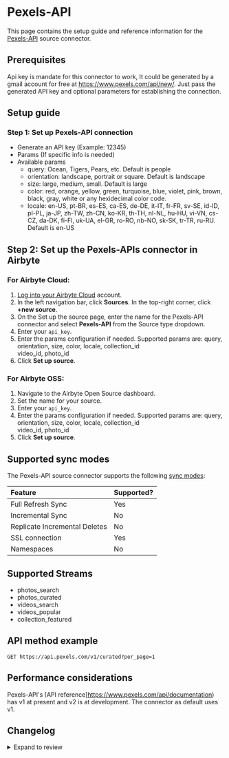 # Pexels-API

This page contains the setup guide and reference information for the [Pexels-API](https://www.pexels.com/api/documentation) source connector.

## Prerequisites

Api key is mandate for this connector to work, It could be generated by a gmail account for free at https://www.pexels.com/api/new/.
Just pass the generated API key and optional parameters for establishing the connection.

## Setup guide

### Step 1: Set up Pexels-API connection

- Generate an API key (Example: 12345)
- Params (If specific info is needed)
- Available params
  - query: Ocean, Tigers, Pears, etc. Default is people
  - orientation: landscape, portrait or square. Default is landscape
  - size: large, medium, small. Default is large
  - color: red, orange, yellow, green, turquoise, blue, violet, pink, brown, black, gray, white or any hexidecimal color code.
  - locale: en-US, pt-BR, es-ES, ca-ES, de-DE, it-IT, fr-FR, sv-SE, id-ID, pl-PL, ja-JP, zh-TW, zh-CN, ko-KR, th-TH, nl-NL, hu-HU, vi-VN, cs-CZ, da-DK, fi-FI, uk-UA, el-GR, ro-RO, nb-NO, sk-SK, tr-TR, ru-RU. Default is en-US

## Step 2: Set up the Pexels-APIs connector in Airbyte

### For Airbyte Cloud:

1. [Log into your Airbyte Cloud](https://cloud.airbyte.com/workspaces) account.
2. In the left navigation bar, click **Sources**. In the top-right corner, click **+new source**.
3. On the Set up the source page, enter the name for the Pexels-API connector and select **Pexels-API** from the Source type dropdown.
4. Enter your `api_key`.
5. Enter the params configuration if needed. Supported params are: query, orientation, size, color, locale, collection_id \
   video_id, photo_id
6. Click **Set up source**.

### For Airbyte OSS:

1. Navigate to the Airbyte Open Source dashboard.
2. Set the name for your source.
3. Enter your `api_key`.
4. Enter the params configuration if needed. Supported params are: query, orientation, size, color, locale, collection_id \
   video_id, photo_id
5. Click **Set up source**.

## Supported sync modes

The Pexels-API source connector supports the following [sync modes](https://docs.airbyte.com/cloud/core-concepts#connection-sync-modes):

| Feature                       | Supported? |
| :---------------------------- | :--------- |
| Full Refresh Sync             | Yes        |
| Incremental Sync              | No         |
| Replicate Incremental Deletes | No         |
| SSL connection                | Yes        |
| Namespaces                    | No         |

## Supported Streams

- photos_search
- photos_curated
- videos_search
- videos_popular
- collection_featured

## API method example

`GET https://api.pexels.com/v1/curated?per_page=1`

## Performance considerations

Pexels-API's [API reference]https://www.pexels.com/api/documentation) has v1 at present and v2 is at development. The connector as default uses v1.

## Changelog

<details>
  <summary>Expand to review</summary>

| Version | Date       | Pull Request                                            | Subject        |
| :------ | :--------- | :------------------------------------------------------ | :------------- |
| 0.2.14 | 2025-03-01 | [55034](https://github.com/airbytehq/airbyte/pull/55034) | Update dependencies |
| 0.2.13 | 2025-02-23 | [54572](https://github.com/airbytehq/airbyte/pull/54572) | Update dependencies |
| 0.2.12 | 2025-02-15 | [53990](https://github.com/airbytehq/airbyte/pull/53990) | Update dependencies |
| 0.2.11 | 2025-02-08 | [53477](https://github.com/airbytehq/airbyte/pull/53477) | Update dependencies |
| 0.2.10 | 2025-02-01 | [52990](https://github.com/airbytehq/airbyte/pull/52990) | Update dependencies |
| 0.2.9 | 2025-01-25 | [52533](https://github.com/airbytehq/airbyte/pull/52533) | Update dependencies |
| 0.2.8 | 2025-01-18 | [51923](https://github.com/airbytehq/airbyte/pull/51923) | Update dependencies |
| 0.2.7 | 2025-01-11 | [51374](https://github.com/airbytehq/airbyte/pull/51374) | Update dependencies |
| 0.2.6 | 2024-12-28 | [50680](https://github.com/airbytehq/airbyte/pull/50680) | Update dependencies |
| 0.2.5 | 2024-12-21 | [50274](https://github.com/airbytehq/airbyte/pull/50274) | Update dependencies |
| 0.2.4 | 2024-12-14 | [49708](https://github.com/airbytehq/airbyte/pull/49708) | Update dependencies |
| 0.2.3 | 2024-12-12 | [49324](https://github.com/airbytehq/airbyte/pull/49324) | Update dependencies |
| 0.2.2 | 2024-12-11 | [47678](https://github.com/airbytehq/airbyte/pull/47678) | Starting with this version, the Docker image is now rootless. Please note that this and future versions will not be compatible with Airbyte versions earlier than 0.64 |
| 0.2.1 | 2024-08-16 | [44196](https://github.com/airbytehq/airbyte/pull/44196) | Bump source-declarative-manifest version |
| 0.2.0 | 2024-08-15 | [44097](https://github.com/airbytehq/airbyte/pull/44097) | Refactor connector to manifest-only format |
| 0.1.14 | 2024-08-12 | [43817](https://github.com/airbytehq/airbyte/pull/43817) | Update dependencies |
| 0.1.13 | 2024-08-03 | [43057](https://github.com/airbytehq/airbyte/pull/43057) | Update dependencies |
| 0.1.12 | 2024-07-27 | [42767](https://github.com/airbytehq/airbyte/pull/42767) | Update dependencies |
| 0.1.11 | 2024-07-20 | [42204](https://github.com/airbytehq/airbyte/pull/42204) | Update dependencies |
| 0.1.10 | 2024-07-15 | [38930](https://github.com/airbytehq/airbyte/pull/38930) | Make compatible with builder |
| 0.1.9 | 2024-07-13 | [41932](https://github.com/airbytehq/airbyte/pull/41932) | Update dependencies |
| 0.1.8 | 2024-07-10 | [41349](https://github.com/airbytehq/airbyte/pull/41349) | Update dependencies |
| 0.1.7 | 2024-07-09 | [41077](https://github.com/airbytehq/airbyte/pull/41077) | Update dependencies |
| 0.1.6 | 2024-07-06 | [40946](https://github.com/airbytehq/airbyte/pull/40946) | Update dependencies |
| 0.1.5 | 2024-06-25 | [40490](https://github.com/airbytehq/airbyte/pull/40490) | Update dependencies |
| 0.1.4 | 2024-06-22 | [39971](https://github.com/airbytehq/airbyte/pull/39971) | Update dependencies |
| 0.1.3 | 2024-06-06 | [39216](https://github.com/airbytehq/airbyte/pull/39216) | [autopull] Upgrade base image to v1.2.2 |
| 0.1.2 | 2024-05-21 | [38458](https://github.com/airbytehq/airbyte/pull/38458) | [autopull] base image + poetry + up_to_date |
| 0.1.1 | 2024-05-21 | [38458](https://github.com/airbytehq/airbyte/pull/38458) | [autopull] base image + poetry + up_to_date |
| 0.1.0 | 2022-11-02 | [Init](https://github.com/airbytehq/airbyte/pull/18854)  | Initial commit |

</details>
